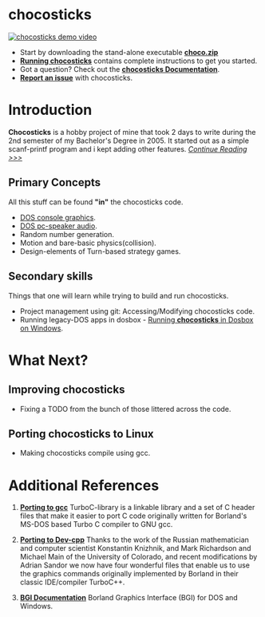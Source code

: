 # chocosticks

[![chocosticks demo video](http://i3.ytimg.com/vi/kZNl0KTdMFM/hqdefault.jpg)](https://www.youtube.com/watch?feature=player_embedded&v=kZNl0KTdMFM)

- Start by downloading the stand-alone executable **[choco.zip](https://github.com/TheCodeArtist/chocosticks/raw/master/Misc/choco.zip?raw=true)** 
- **[Running chocosticks](https://github.com/TheCodeArtist/chocosticks/blob/master/Documentation/running-chocosticks.md)** contains complete instructions to get you started. 
- Got a question? Check out the **[chocosticks Documentation](https://github.com/TheCodeArtist/chocosticks/tree/master/Documentation)**. 
- **[Report an issue](https://github.com/TheCodeArtist/chocosticks/issues)** with chocosticks. 

# Introduction

**Chocosticks** is a hobby project of mine that took 2 days to write during the 2nd semester of my Bachelor's Degree in 2005. It started out as a simple scanf-printf program and i kept adding other features. [*Continue Reading >>>*](https://github.com/TheCodeArtist/chocosticks/blob/master/Documentation/background.md)

## Primary Concepts

All this stuff can be found **"in"** the chocosticks code.

- [DOS console graphics](http://en.wikipedia.org/wiki/Borland_Graphics_Interface).
- [DOS pc-speaker audio](http://en.wikipedia.org/wiki/PC_speaker).
- Random number generation.
- Motion and bare-basic physics(collision).
- Design-elements of Turn-based strategy games. 

## Secondary skills

Things that one will learn while trying to build and run chocosticks.

- Project management using git: Accessing/Modifying chocosticks code.
- Running legacy-DOS apps in dosbox - [Running **chocosticks** in Dosbox on Windows](https://github.com/TheCodeArtist/chocosticks/blob/master/Documentation/running-chocosticks.md#3-running-chocosticks-in-dosbox-emulator-on-windows).

# What Next?

## Improving chocosticks
- Fixing a TODO from the bunch of those littered across the code.

## Porting chocosticks to Linux
- Making chocosticks compile using gcc.


# Additional References

1. **[Porting to gcc](http://www.sandroid.org/TurboC)** TurboC-library is a linkable library and a set of C header files that make it easier to port C code originally written for Borland's MS-DOS based Turbo C compiler to GNU gcc.

2. **[Porting to Dev-cpp](http://apcsteacher.com/reference/cpp/dev_cpp_setup.htm)** Thanks to the work of the Russian mathematician and computer scientist Konstantin Knizhnik, and Mark Richardson and Michael Main of the University of Colorado, and recent modifications by Adrian Sandor we now have four wonderful files that enable us to use the graphics commands originally implemented by Borland in their classic IDE/compiler TurboC++.

3. **[BGI Documentation](http://www.cs.colorado.edu/~main/bgi/doc)** Borland Graphics Interface (BGI) for DOS and Windows.  
